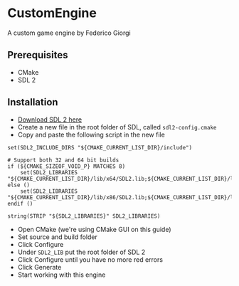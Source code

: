 # CustomEngine
A custom game engine by Federico Giorgi

## Prerequisites
- CMake
- SDL 2

## Installation
- [Download SDL 2 here](https://www.libsdl.org/release/SDL2-devel-2.0.20-VC.zip)
- Create a new file in the root folder of SDL, called `sdl2-config.cmake`
- Copy and paste the following script in the new file 
```
set(SDL2_INCLUDE_DIRS "${CMAKE_CURRENT_LIST_DIR}/include")

# Support both 32 and 64 bit builds
if (${CMAKE_SIZEOF_VOID_P} MATCHES 8)
	set(SDL2_LIBRARIES "${CMAKE_CURRENT_LIST_DIR}/lib/x64/SDL2.lib;${CMAKE_CURRENT_LIST_DIR}/lib/x64/SDL2main.lib")
else ()
	set(SDL2_LIBRARIES "${CMAKE_CURRENT_LIST_DIR}/lib/x86/SDL2.lib;${CMAKE_CURRENT_LIST_DIR}/lib/x86/SDL2main.lib")
endif ()

string(STRIP "${SDL2_LIBRARIES}" SDL2_LIBRARIES)
```
- Open CMake (we're using CMake GUI on this guide)
- Set source and build folder
- Click Configure
- Under `SDL2_LIB` put the root folder of SDL 2
- Click Configure until you have no more red errors
- Click Generate
- Start working with this engine
